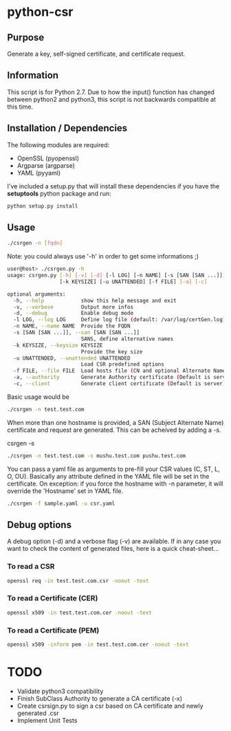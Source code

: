 # python-csr
## Purpose
Generate a key, self-signed certificate, and certificate request.

## Information
This script is for Python 2.7. Due to how the input() function has changed between python2 and python3, this
script is not backwards compatible at this time.

## Installation / Dependencies
The following modules are required:
- OpenSSL (pyopenssl)
- Argparse (argparse)
- YAML (pyyaml)

I've included a setup.py that will install these dependencies if you have the **setuptools** python package and run:
```bash
python setup.py install
```

## Usage

```bash
./csrgen -n [fqdn]
```

Note: you could always use '-h' in order to get some informations ;)

```bash
user@host> ./csrgen.py -h
usage: csrgen.py [-h] [-v] [-d] [-l LOG] [-n NAME] [-s [SAN [SAN ...]]]
                 [-k KEYSIZE] [-u UNATTENDED] [-f FILE] [-a] [-c]

optional arguments:
  -h, --help            show this help message and exit
  -v, --verbose         Output more infos
  -d, --debug           Enable debug mode
  -l LOG, --log LOG     Define log file (default: /var/log/certGen.log)
  -n NAME, --name NAME  Provide the FQDN
  -s [SAN [SAN ...]], --san [SAN [SAN ...]]
                        SANS, define alternative names
  -k KEYSIZE, --keysize KEYSIZE
                        Provide the key size
  -u UNATTENDED, --unattended UNATTENDED
                        Load CSR predefined options
  -f FILE, --file FILE  Load hosts file (CN and optional Alternate Names) list
  -a, --authority       Generate Authority certificate (Default is server)
  -c, --client          Generate client certificate (Default is server)
```

Basic usage would be
```bash
./csrgen -n test.test.com
```

When more than one hostname is provided, a SAN (Subject Alternate Name)
certificate and request are generated.  This can be acheived by adding a -s.

csrgen <hostname> -s <san0> <san1>

```bash
./csrgen -n test.test.com -s mushu.test.com pushu.test.com
```

You can pass a yaml file as arguments to pre-fill your CSR values (C, ST, L, O, OU). Basically any attribute defined in the YAML file will be set in the certificate. On exception: if you force the hostname with -n parameter, it will override the 'Hostname' set in YAML file.

```bash
./csrgen -f sample.yaml -u csr.yaml
```

## Debug options
A debug option (-d) and a verbose flag (-v) are available. If in any case you want to check the content of generated files, here is a quick cheat-sheet...

### To read a CSR
```bash
openssl req -in test.test.com.csr -noout -text
```

### To read a Certificate (CER)
```bash
openssl x509 -in test.test.com.cer -noout -text
```

### To read a Certificate (PEM)
```bash
openssl x509 -inform pem -in test.test.com.cer -noout -text
```

# TODO
- Validate python3 compatibility
- Finish SubClass Authority to generate a CA certificate (-x)
- Create csrsign.py to sign a csr based on CA certificate and newly generated .csr
- Implement Unit Tests
